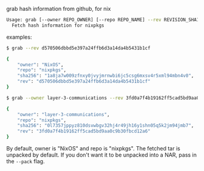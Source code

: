 grab hash information from github, for nix

```bash
Usage: grab [--owner REPO_OWNER] [--repo REPO_NAME] --rev REVISION_SHA1 [--pack]
  Fetch hash information for nixpkgs
```

examples:
```bash
$ grab --rev d570506dbbd5e397a24ffb6d3a14da4b5431b1cf

{
    "owner": "NixOS",
    "repo": "nixpkgs",
    "sha256": "1a8ja7w009zfnxy0jvyjmrnwbi6jc5csg6mxsv4r5xml94mbn4v0",
    "rev": "d570506dbbd5e397a24ffb6d3a14da4b5431b1cf"
}

$ grab --owner layer-3-communications --rev 3fd0a7f4b19162ff5cad5bd9aa0c9b30fbcd12a6

{
    "owner": "layer-3-communications",
    "repo": "nixpkgs",
    "sha256": "0l7357jppyz810dsvwbgv32hj4r49jh16y1shn05q5k2jm94jmb7",
    "rev": "3fd0a7f4b19162ff5cad5bd9aa0c9b30fbcd12a6"
}
```

By default, owner is "NixOS" and repo is "nixpkgs".
The fetched tar is unpacked by default. If you don't want it to be unpacked into a NAR, pass in the `--pack` flag.
